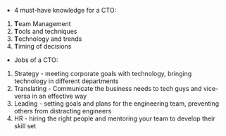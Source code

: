 * 4 must-have knowledge for a CTO:
1. **T**eam Management
2. **T**ools and techniques
3. **T**echnology and trends
4. **T**iming of decisions

* Jobs of a CTO:
1. Strategy - meeting corporate goals with technology, bringing technology in different departments
2. Translating - Communicate the business needs to tech guys and vice-versa in an effective way
3. Leading - setting goals and plans for the engineering team, preventing others from distracting engineers
4. HR - hiring the right people and mentoring your team to develop their skill set
